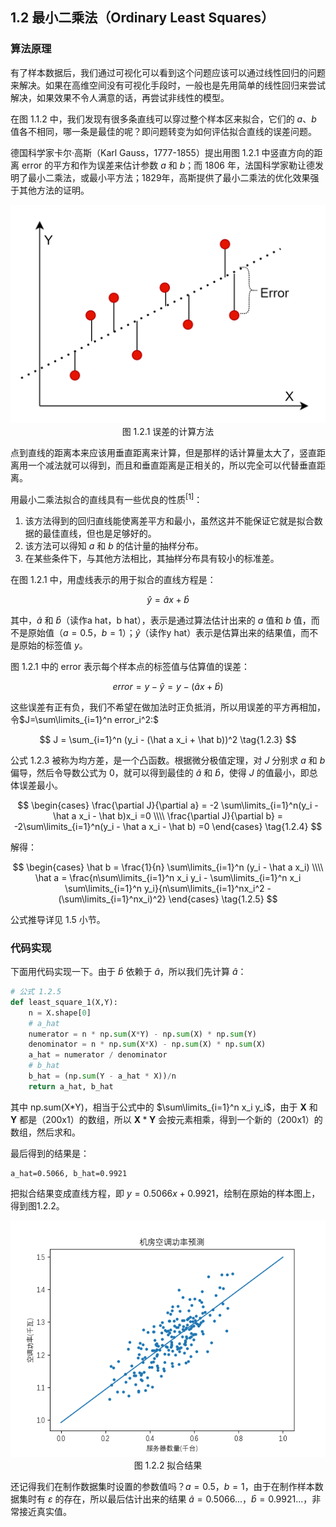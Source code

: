 ## 1.2 最小二乘法（Ordinary Least Squares）

### 算法原理

有了样本数据后，我们通过可视化可以看到这个问题应该可以通过线性回归的问题来解决。如果在高维空间没有可视化手段时，一般也是先用简单的线性回归来尝试解决，如果效果不令人满意的话，再尝试非线性的模型。

在图 1.1.2 中，我们发现有很多条直线可以穿过整个样本区来拟合，它们的 $a、b$ 值各不相同，哪一条是最佳的呢？即问题转变为如何评估拟合直线的误差问题。

德国科学家卡尔·高斯（Karl Gauss，1777-1855）提出用图 1.2.1 中竖直方向的距离 error 的平方和作为误差来估计参数 $a$ 和 $b$；而 1806 年，法国科学家勒让德发明了最小二乘法，或最小平方法；1829年，高斯提供了最小二乘法的优化效果强于其他方法的证明。

<img src="./images/1-2-1.png" />
<center>图 1.2.1 误差的计算方法</center>

点到直线的距离本来应该用垂直距离来计算，但是那样的话计算量太大了，竖直距离用一个减法就可以得到，而且和垂直距离是正相关的，所以完全可以代替垂直距离。

用最小二乘法拟合的直线具有一些优良的性质$^{[1]}$：

1. 该方法得到的回归直线能使离差平方和最小，虽然这并不能保证它就是拟合数据的最佳直线，但也是足够好的。
2. 该方法可以得知 $a$ 和 $b$ 的估计量的抽样分布。
3. 在某些条件下，与其他方法相比，其抽样分布具有较小的标准差。

在图 1.2.1 中，用虚线表示的用于拟合的直线方程是：

$$
\hat y = \hat a x + \hat b \tag{1.2.1}
$$

其中，$\hat a$ 和 $\hat b$（读作a hat，b hat），表示是通过算法估计出来的 $a$ 值和 $b$ 值，而不是原始值（$a=0.5$，$b=1$）；$\hat y$（读作y hat）表示是估算出来的结果值，而不是原始的标签值 $y$。

图 1.2.1 中的 error 表示每个样本点的标签值与估算值的误差：

$$
error = y - \hat{y}=y -  (\hat a x + \hat b) \tag{1.2.2}
$$

这些误差有正有负，我们不希望在做加法时正负抵消，所以用误差的平方再相加，
令$J=\sum\limits_{i=1}^n error_i^2:$

$$
J = \sum_{i=1}^n (y_i -  (\hat a x_i + \hat b))^2 \tag{1.2.3}
$$

公式 1.2.3 被称为均方差，是一个凸函数。根据微分极值定理，对 $J$ 分别求 $a$ 和 $b$ 偏导，然后令导数公式为 0，就可以得到最佳的 $\hat a$ 和 $\hat b$，使得 $J$ 的值最小，即总体误差最小。

$$
\begin{cases}
\frac{\partial J}{\partial a} = -2 \sum\limits_{i=1}^n(y_i - \hat a x_i - \hat b)x_i =0
\\\\
\frac{\partial J}{\partial b} = -2\sum\limits_{i=1}^n(y_i - \hat a x_i - \hat b) =0
\end{cases}
\tag{1.2.4}
$$

解得：

$$
\begin{cases}
\hat b = \frac{1}{n} \sum\limits_{i=1}^n (y_i - \hat a x_i)
\\\\
\hat a = \frac{n\sum\limits_{i=1}^n x_i y_i - \sum\limits_{i=1}^n x_i \sum\limits_{i=1}^n y_i}{n\sum\limits_{i=1}^nx_i^2 - (\sum\limits_{i=1}^nx_i)^2}
\end{cases}
\tag{1.2.5}
$$

公式推导详见 1.5 小节。


### 代码实现

下面用代码实现一下。由于 $\hat{b}$ 依赖于 $\hat{a}$，所以我们先计算 $\hat{a}$：

```Python
# 公式 1.2.5
def least_square_1(X,Y):
    n = X.shape[0]
    # a_hat
    numerator = n * np.sum(X*Y) - np.sum(X) * np.sum(Y)
    denominator = n * np.sum(X*X) - np.sum(X) * np.sum(X)
    a_hat = numerator / denominator
    # b_hat
    b_hat = (np.sum(Y - a_hat * X))/n
    return a_hat, b_hat
```

其中 np.sum(X\*Y)，相当于公式中的 $\sum\limits_{i=1}^n x_i y_i$，由于 $\boldsymbol{X}$ 和 $\boldsymbol{Y}$ 都是（200x1）的数组，所以 $\boldsymbol{X}*\boldsymbol{Y}$ 会按元素相乘，得到一个新的（200x1）的数组，然后求和。

最后得到的结果是：

```
a_hat=0.5066, b_hat=0.9921
```
把拟合结果变成直线方程，即 $y=0.5066x+0.9921$，绘制在原始的样本图上，得到图1.2.2。

<img src="./images/1-2-2.png" />
<center>图 1.2.2 拟合结果</center>

还记得我们在制作数据集时设置的参数值吗？$a=0.5$，$b=1$，由于在制作样本数据集时有 $\varepsilon$ 的存在，所以最后估计出来的结果 $\hat a=0.5066...$，$\hat b=0.9921...$，非常接近真实值。

